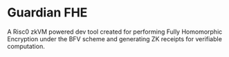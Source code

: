 # Guardian FHE
A Risc0 zkVM powered dev tool created for performing Fully Homomorphic Encryption under the BFV scheme and generating ZK receipts for verifiable computation.
